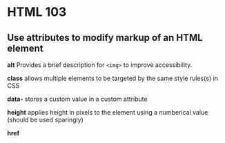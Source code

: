 # HTML 103

## Use attributes to modify markup of an HTML element

**alt**
Provides a brief description for `<img>` to improve accessibility.

**class**
allows multiple elements to be targeted by the same style rules(s) in CSS

**data-<someCustomAttribute>**
stores a custom value in a custom attribute

**height**
applies height in pixels to the element using a numberical value (should be used sparingly)

**href**

